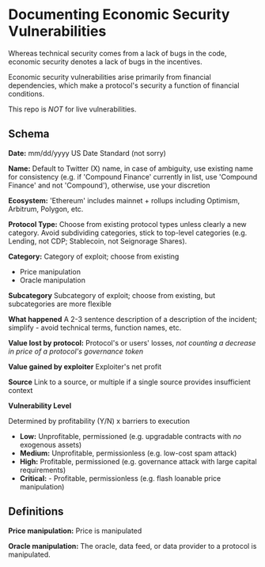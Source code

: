 # Documenting Economic Security Vulnerabilities

Whereas technical security comes from a lack of bugs in the code, economic security denotes a lack of bugs in the incentives.

Economic security vulnerabilities arise primarily from financial dependencies, which make a protocol's security a function of financial conditions.

This repo is _NOT_ for live vulnerabilities.

## Schema

**Date:** mm/dd/yyyy US Date Standard (not sorry)

**Name:** Default to Twitter (X) name, in case of ambiguity, use existing name for consistency (e.g. if 'Compound Finance' currently in list, use 'Compound Finance' and not 'Compound'), otherwise, use your discretion

**Ecosystem:** 'Ethereum' includes mainnet + rollups including Optimism, Arbitrum, Polygon, etc.

**Protocol Type:** Choose from existing protocol types unless clearly a new category. Avoid subdividing categories, stick to top-level categories (e.g. Lending, not CDP; Stablecoin, not Seignorage Shares).

**Category:** Category of exploit; choose from existing

- Price manipulation
- Oracle manipulation

**Subcategory** Subcategory of exploit; choose from existing, but subcategories are more flexible

**What happened** A 2-3 sentence description of a description of the incident; simplify - avoid technical terms, function names, etc.

**Value lost by protocol:** Protocol's or users' losses, *not counting a decrease in price of a protocol's governance token*

**Value gained by exploiter** Exploiter's net profit

**Source** Link to a source, or multiple if a single source provides insufficient context

**Vulnerability Level**

Determined by profitability (Y/N) x barriers to execution

- **Low:** Unprofitable, permissioned (e.g. upgradable contracts with _no_ exogenous assets)
- **Medium:** Unprofitable, permissionless (e.g. low-cost spam attack)
- **High:** Profitable, permissioned (e.g. governance attack with large capital requirements)
- **Critical:** - Profitable, permissionless (e.g. flash loanable price manipulation)

## Definitions

**Price manipulation:** Price is manipulated

**Oracle manipulation:** The oracle, data feed, or data provider to a protocol is manipulated.

